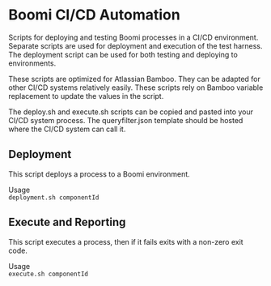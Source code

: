 Boomi CI/CD Automation
======================

Scripts for deploying and testing Boomi processes in a CI/CD environment. Separate scripts are 
used for deployment and execution of the test harness. The deployment script can be used for 
both testing and deploying to environments.  

These scripts are optimized for Atlassian Bamboo. They can be adapted for other CI/CD systems 
relatively easily. These scripts rely on Bamboo variable replacement to update the values in the script. 

The deploy.sh and execute.sh scripts can be copied and pasted into your CI/CD system process. 
The queryfilter.json template should be hosted where the CI/CD system can call it.  

Deployment 
---------

This script deploys a process to a Boomi environment.

Usage  
`deployment.sh componentId` 

Execute and Reporting
---------------------

This script executes a process, then if it fails exits with a non-zero exit code.

Usage  
`execute.sh componentId`
